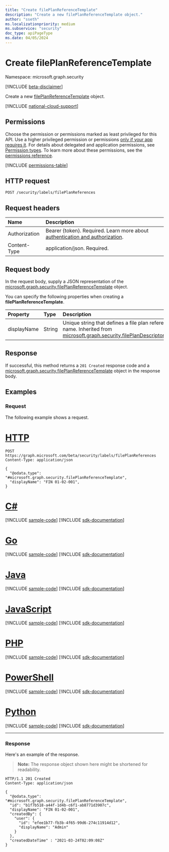 ```yaml
---
title: "Create filePlanReferenceTemplate"
description: "Create a new filePlanReferenceTemplate object."
author: "sseth"
ms.localizationpriority: medium
ms.subservice: "security"
doc_type: apiPageType
ms.date: 04/05/2024
---
```


# Create filePlanReferenceTemplate
Namespace: microsoft.graph.security

[!INCLUDE [beta-disclaimer](../../includes/beta-disclaimer.md)]

Create a new [filePlanReferenceTemplate](../resources/security-fileplanreferencetemplate.md) object.

[!INCLUDE [national-cloud-support](../../includes/global-us.md)]

## Permissions
Choose the permission or permissions marked as least privileged for this API. Use a higher privileged permission or permissions [only if your app requires it](/graph/permissions-overview#best-practices-for-using-microsoft-graph-permissions). For details about delegated and application permissions, see [Permission types](/graph/permissions-overview#permission-types). To learn more about these permissions, see the [permissions reference](/graph/permissions-reference).

<!-- { "blockType": "permissions", "name": "security_labelsroot_post_fileplanreferences" } -->
[!INCLUDE [permissions-table](../includes/permissions/security-labelsroot-post-fileplanreferences-permissions.md)]

## HTTP request

<!-- {
  "blockType": "ignored"
}
-->
``` http
POST /security/labels/filePlanReferences
```

## Request headers
|Name|Description|
|:---|:---|
|Authorization|Bearer {token}. Required. Learn more about [authentication and authorization](/graph/auth/auth-concepts).|
|Content-Type|application/json. Required.|

## Request body
In the request body, supply a JSON representation of the [microsoft.graph.security.filePlanReferenceTemplate](../resources/security-fileplanreferencetemplate.md) object.

You can specify the following properties when creating a **filePlanReferenceTemplate**.

|Property|Type|Description|
|:---|:---|:---|
|displayName|String|Unique string that defines a file plan reference name. Inherited from [microsoft.graph.security.filePlanDescriptorTemplate](../resources/security-fileplandescriptor.md).|




## Response

If successful, this method returns a `201 Created` response code and a [microsoft.graph.security.filePlanReferenceTemplate](../resources/security-fileplanreferencetemplate.md) object in the response body.

## Examples

### Request
The following example shows a request.
# [HTTP](#tab/http)
<!-- {
  "blockType": "request",
  "name": "create_fileplanreferencetemplate_from_"
}
-->
``` http
POST https://graph.microsoft.com/beta/security/labels/filePlanReferences
Content-Type: application/json

{
  "@odata.type": "#microsoft.graph.security.filePlanReferenceTemplate",
  "displayName": "FIN 01-02-001",
}
```

# [C#](#tab/csharp)
[!INCLUDE [sample-code](../includes/snippets/csharp/create-fileplanreferencetemplate-from--csharp-snippets.md)]
[!INCLUDE [sdk-documentation](../includes/snippets/snippets-sdk-documentation-link.md)]

# [Go](#tab/go)
[!INCLUDE [sample-code](../includes/snippets/go/create-fileplanreferencetemplate-from--go-snippets.md)]
[!INCLUDE [sdk-documentation](../includes/snippets/snippets-sdk-documentation-link.md)]

# [Java](#tab/java)
[!INCLUDE [sample-code](../includes/snippets/java/create-fileplanreferencetemplate-from--java-snippets.md)]
[!INCLUDE [sdk-documentation](../includes/snippets/snippets-sdk-documentation-link.md)]

# [JavaScript](#tab/javascript)
[!INCLUDE [sample-code](../includes/snippets/javascript/create-fileplanreferencetemplate-from--javascript-snippets.md)]
[!INCLUDE [sdk-documentation](../includes/snippets/snippets-sdk-documentation-link.md)]

# [PHP](#tab/php)
[!INCLUDE [sample-code](../includes/snippets/php/create-fileplanreferencetemplate-from--php-snippets.md)]
[!INCLUDE [sdk-documentation](../includes/snippets/snippets-sdk-documentation-link.md)]

# [PowerShell](#tab/powershell)
[!INCLUDE [sample-code](../includes/snippets/powershell/create-fileplanreferencetemplate-from--powershell-snippets.md)]
[!INCLUDE [sdk-documentation](../includes/snippets/snippets-sdk-documentation-link.md)]

# [Python](#tab/python)
[!INCLUDE [sample-code](../includes/snippets/python/create-fileplanreferencetemplate-from--python-snippets.md)]
[!INCLUDE [sdk-documentation](../includes/snippets/snippets-sdk-documentation-link.md)]

---

### Response
Here's an example of the response.
>**Note:** The response object shown here might be shortened for readability.
<!-- {
  "blockType": "response",
  "truncated": true,
  "@odata.type": "microsoft.graph.security.filePlanReferenceTemplate"
}
-->
``` http
HTTP/1.1 201 Created
Content-Type: application/json

{
  "@odata.type": "#microsoft.graph.security.filePlanReferenceTemplate",
  "id": "b1f7b518-a44f-1d4b-c6f1-ab8771d3907c",
  "displayName": "FIN 01-02-001",
  "createdBy": {
    "user": {
      "id": "efee1b77-fb3b-4f65-99d6-274c11914d12",
      "displayName": "Admin"
    }
  },
  "createdDateTime" : "2021-03-24T02:09:08Z"
}
```

